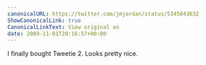 ```yaml
---
canonicalURL: https://twitter.com/jmjordan/status/5345043632
ShowCanonicalLink: true
CanonicalLinkText: View original on
date: 2009-11-01T20:16:57+00:00
---
```

I finally bought Tweetie 2. Looks pretty nice.